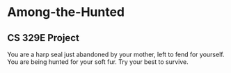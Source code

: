 # Among-the-Hunted
## CS 329E Project

You are a harp seal just abandoned by your mother, left to fend for yourself. You are being hunted for your soft fur. Try your best to survive.
